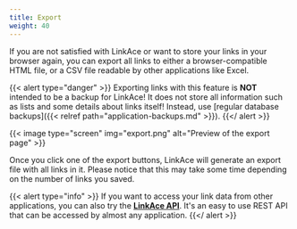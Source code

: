 ```yaml
---
title: Export
weight: 40
---
```


If you are not satisfied with LinkAce or want to store your links in your browser again, you can export all links to either a browser-compatible HTML file, or a CSV file readable by other applications like Excel.

{{< alert type="danger" >}}
Exporting links with this feature is **NOT** intended to be a backup for LinkAce! It does not store all information such as lists and some details about links itself! Instead, use [regular database backups]({{< relref path="application-backups.md" >}}). 
{{</ alert >}}

{{< image type="screen" img="export.png" alt="Preview of the export page" >}}

Once you click one of the export buttons, LinkAce will generate an export file with all links in it. Please notice that this may take some time depending on the number of links you saved.

{{< alert type="info" >}}
If you want to access your link data from other applications, you can also try the [**LinkAce API**](https://linkace.stoplight.io/docs/api-docs/). It's an easy to use REST API that can be accessed by almost any application.
{{</ alert >}}
